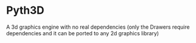 # Pyth3D
A 3d graphics engine with no real dependencies (only the Drawers require dependencies and it can be ported to any 2d graphics library)
